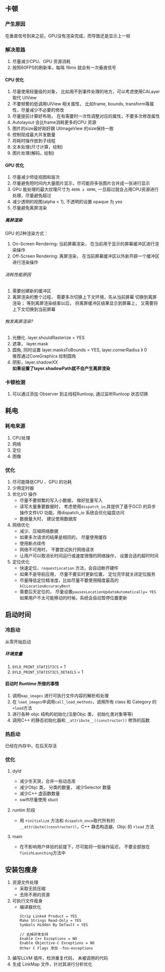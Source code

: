 
## 卡顿



### 产生原因  
在垂直信号到来之前，GPU没有渲染完成，而导致还是显示上一帧  

### 解决思路  
1. 尽量减少CPU、GPU 资源消耗  
2. 按照60FPS的刷新率，每隔 16ms 就会有一次垂直信号  

#### CPU 优化 
1. 尽量使用轻量级的对象， 比如用不到事件处理的地方，可以考虑使用CALayer 取代 UIView  
2. 不要频繁的低调用UIView 相关属性， 比如frame, bounds, transform等属性，尽量减少不必要的修改  
3. 尽量提前计算好布局， 在有需要时一次性调整对应的属性，不要多次修改属性  
4. Autolayout 会比frame消耗更多的CPU 资源  
5. 图片的size最好刚好跟 UIImageView 的size保持一致  
6. 控制现成最大并发数量  
7. 将耗时操作放到子线程   
8. 文本处理(尺寸计算，绘制)  
9. 图片处理(解码，绘制)  

#### GPU 优化  
1. 尽量减少师徒视图和层次  
2. 尽量避免短时间内大量图片显示，尽可能将多张图片合并成一张进行显示  
3. GPU 能处理的最大纹理尺寸为 `4096 x 4096`, 一旦超过就会占用CPU资源进行处理，尽量避免超过  
4. 减少透明的视图(alpha < 1), 不透明的设置 opaque 为 yes  
5. 尽量避免离屏渲染  


##### 离屏渲染  
GPU 的2种渲染方式： 
1. On-Screen Rendering: 当前屏幕渲染， 在当前用于显示的屏幕缓冲区进行渲染操作  
2. Off-Screen Rendering: 离屏渲染， 在当前屏幕缓冲区以外新开辟一个缓冲区进行渲染操作  

###### 消耗性能原因
1. 需要创建新的缓冲区  
2. 离屏渲染的整个过程， 需要多次切换上下文环境，先从当前屏幕 切换到离屏渲染； 等到离屏渲染结束以后， 将离屏缓冲区结果显示到屏幕上， 又需要将上下文切换到当前屏幕  


###### 触发离屏渲染? 
1. 光栅化. layer.shouldRasterize = YES 
2. 遮罩， layer.mask  
3. 圆角, 同时设置 layer.masksToBounds = YES, layer.cornerRadius 》 0  
    推荐通过CoreGraphics 绘制圆角  
4. 阴影，layer.shadowXX  
    __如果设置了layer.shadowPath就不会产生离屏渲染__  

### 卡顿检测  
1. 可以通过添加 Observer 到主线程Runloop, 通过监听Runloop 状态切换  



## 耗电   

### 耗电来源  
1. CPU处理 
2. 网络  
3. 定位  
4. 图像  

### 优化  
1. 尽可能降低CPU 、GPU 的功耗  
2. 少用定时器  
3. 优化I/O 操作  
    * 尽量不要频繁的写入小数据， 做好批量写入  
    * 读写大量重要数据时， 考虑使用`dispatch_io`,其提供了基于GCD 的异步操作文件I/O 功能，用dispatch_io 系统会优化磁盘访问  
    * 数据量大时， 建议使用数据库  
4. 网络优化 
    * 减少、压缩网络数据  
    * 如果多次请求的结果是相同的， 尽量使用缓存 
    * 使用断点续传  
    * 网络不可用时， 不要尝试执行网络请求  
    * 让用户可以取消长时间运行或速度很慢的网络操作， 设置合适的超时时间  
5. 定位优化  
    * 快速定位，`requestLocation` 方法，会自动断开硬件    
    * 如果不是导航应用， 尽量不要实时更新位置， 定位完毕就关闭定位服务  
    * 尽量降低定位精准度，比如尽量不要使用精度最高的`kCLLocationAccuracyBest`  
    * 需要后天定位的， 尽量设置`pausesLocationUpdateAutomatically= YES`如果用户不太可能移动的时候，系统会自动暂停位置更新  



## 启动时间  
### 冷启动  
从零开始启动  

##### 环境变量 
1. `DYLD_PRINT_STATISTICS` = 1 
2. `DYLD_PRINT_STATISTICS_DETAILS` = 1  


#### 启动时 Runtime 所做的事情  
1. 调用`map_images` 进行可执行文件内容的解析和处理  
2. 在 `load_images`中调用`call_load_methods`，调用所有 class 和 Category 的`+load`方法    
3. 进行各种 objc 结构的初始化(注册Objc 类， 初始化类对象等等)  
4. 调用C++ 的静态初始化器和`__attribute__((constructor))` 修饰的函数  



### 热启动  
已经在内存中，在后天存活  


### 优化  
1. dyld  
    * 减少冬天哭，合并一些动态库  
    * 减少Objc 类， 分类的数量， 减少Selector 数量  
    * 减少C++ 虚函数数量  
    * swift尽量使用 stuct  

2. runtim 阶段 
    * 用 `+initialize` 方法和 `dispatch_once`取代所有的`__attribute((constructor))`，C++ 静态构造器、Objc 的 `+load` 方法    

3. main  
    * 在不影响用户体验的前提下，尽可能将一些操作延迟， 不要全部放在`finishLaunching`方法中   






## 安装包瘦身  
1. 资源文件处理 
    * 采取无损压缩  
    * 去除不用的资源 
2. 可执行文件瘦身 
    * 编译器优化 
        ```
        Strip Linked Product = YES 
        Make Strings Read-Only = YES 
        Symbols Hidden By Default = YES 

        // 去掉异常支持 
        Enable C++ Exceptions = NO 
        Enable Objective-C Exceptions = NO 
        Other C Flags 添加 -fno-exceptions 
        ```
3. 编写LLVM 插件，检测重复代码， 未被调用的代码  
4. 生成 LinkMap 文件，针对其进行分析优化  




